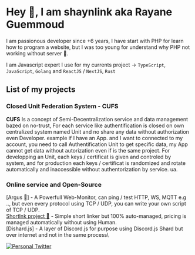 # Hey 👋, I am shaynlink aka Rayane Guemmoud

I am passionous developer since +6 years, I have start with PHP for learn how to program a website, but I was too young for understand why PHP not working without server 🫡.

I am Javascript expert I use for my currents project -> `TypeScript`, `JavaScript`, `Golang` and `ReactJS` / `NextJS`, `Rust`

## List of my projects
### Closed Unit Federation System - CUFS
**CUFS** Is a concept of Semi-Decentralization service and data management bazed on no-trust, For each service like authentification is closed on own centralized system named Unit and no share any data without authorization even Developer.
example if I have an App. and I want to connected to my account, you need to call Authentification Unit to get specific data, my App cannot get data without autorization even if is the same project. For developping an Unit, each keys / certificat is given and controled by system, and for production each keys / certificat is randomized and rotate automatically and inaccessible without authentorization by service.
ua.
### Online service and Open-Source
[Argus 📡] - A Powerfull Web-Monitor, can ping / test HTTP, WS, MQTT e.g .., but even every protocol using TCP / UDP, you can write your own script of TCP / UDP.\
[Shortlnk project 🌱](https://github.com/orgs/shortlnk/projects/2) - Simple short linker but 100% auto-managed, pricing is managed automatically without using Human.\
[Dishard.js] - A layer of Discord.js for purpose using Discord.js Shard but over internet and not in the same process\

[![Personal Twitter](https://img.shields.io/badge/Twitter-%231DA1F2.svg?logo=Twitter&logoColor=white)](https://twitter.com/shaynl3nk)

